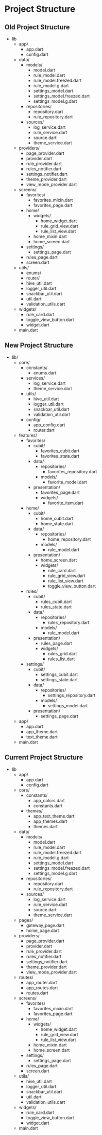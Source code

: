 # Project Structure

## Old Project Structure

- lib
  - app/
    - app.dart
    - config.dart
  - data/
    - models/
      - model.dart
      - rule_model.dart
      - rule_model.freezed.dart
      - rule_model.g.dart
      - settings_model.dart
      - settings_model.freezed.dart
      - settings_model.g.dart
    - repositories/
      - repository.dart
      - rule_repository.dart
    - sources/
      - log_service.dart
      - rule_service.dart
      - source.dart
      - theme_service.dart
  - providers/
    - page_provider.dart
    - provider.dart
    - rule_provider.dart
    - rules_notifier.dart
    - settings_notifier.dart
    - theme_provider.dart
    - view_mode_provider.dart
  - screens/
    - favorites/
      - favorites_mixin.dart
      - favorites_page.dart
    - home/
      - widgets/
        - home_widget.dart
        - rule_grid_view.dart
        - rule_list_view.dart
      - home_mixin.dart
      - home_screen.dart
    - settings/
      - settings_page.dart
    - rules_page.dart
    - screen.dart
  - utils/
    - enums/
    - router/
    - hive_util.dart
    - logger_util.dart
    - snackbar_util.dart
    - util.dart
    - validation_utils.dart
  - widgets/
    - rule_card.dart
    - toggle_view_button.dart
    - widget.dart
  - main.dart

## New Project Structure

- lib/
  - core/
    - constants/
      - enums.dart
    - services/
      - log_service.dart
      - theme_service.dart
    - utils/
      - hive_util.dart
      - logger_util.dart
      - snackbar_util.dart
      - validation_util.dart
    - config/
      - app_config.dart
      - router.dart
  - features/
    - favorites/
      - cubit/
        - favorites_cubit.dart
        - favorites_state.dart
      - data/
        - repositories/
          - favorites_repository.dart
        - models/
          - favorite_model.dart
      - presentation/
        - favorites_page.dart
        - widgets/
          - favorite_item.dart
    - home/
      - cubit/
        - home_cubit.dart
        - home_state.dart
      - data/
        - repositories/
          - home_repository.dart
        - models/
          - rule_model.dart
      - presentation/
        - home_screen.dart
        - widgets/
          - rule_card.dart
          - rule_grid_view.dart
          - rule_list_view.dart
          - toggle_view_button.dart
    - rules/
      - cubit/
        - rules_cubit.dart
        - rules_state.dart
      - data/
        - repositories/
          - rules_repository.dart
        - models/
          - rule_model.dart
      - presentation/
        - rules_page.dart
        - widgets/
          - rules_grid.dart
          - rules_list.dart
    - settings/
      - cubit/
        - settings_cubit.dart
        - settings_state.dart
      - data/
        - repositories/
          - settings_repository.dart
        - models/
          - settings_model.dart
      - presentation/
        - settings_page.dart
  - app/
    - app.dart
    - app_theme.dart
    - text_theme.dart
  - main.dart

## Current Project Structure

- lib
  - app/
    - app.dart
    - config.dart
  - core/
    - constants/
      - app_colors.dart
      - constants.dart
    - themes/
      - app_text_theme.dart
      - app_themes.dart
      - themes.dart
  - data/
    - models/
      - model.dart
      - rule_model.dart
      - rule_model.freezed.dart
      - rule_model.g.dart
      - settings_model.dart
      - settings_model.freezed.dart
      - settings_model.g.dart
    - repositories/
      - repository.dart
      - rule_repository.dart
    - sources/
      - log_service.dart
      - rule_service.dart
      - source.dart
      - theme_service.dart
  - pages/
    - gateway_page.dart
    - home_page.dart
  - providers/
    - page_provider.dart
    - provider.dart
    - rule_provider.dart
    - rules_notifier.dart
    - settings_notifier.dart
    - theme_provider.dart
    - view_mode_provider.dart
  - routes/
    - app_router.dart
    - app_routes.dart
    - routes.dart
  - screens/
    - favorites/
      - favorites_mixin.dart
      - favorites_page.dart
    - home/
      - widgets/
        - home_widget.dart
        - rule_grid_view.dart
        - rule_list_view.dart
      - home_mixin.dart
      - home_screen.dart
    - settings/
      - settings_page.dart
    - rules_page.dart
    - screen.dart
  - utils/
    - hive_util.dart
    - logger_util.dart
    - snackbar_util.dart
    - util.dart
    - validation_utils.dart
  - widgets/
    - rule_card.dart
    - toggle_view_button.dart
    - widget.dart
  - main.dart
